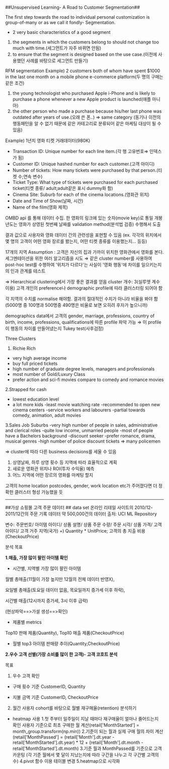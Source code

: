 ##Unsupervised Learning- A Road to Customer Segmentation##

The first step towards the road to individual personal customization is group-of-many or as we call it fondly- Segmentation.

 - 2 very basic characteristics of a good segment
1. the segments in which the customers belong to should not change too much with time.(세그먼트가 자주 바뀌면 안됨)
2.  to ensure that the segment is designed based on the use case.(이전에 사용했던 사례를 바탕으로 세그먼트 만들기)

RFM segmentation 
Example) 2 customers both of whom have spent $1000 in the last one month on a mobile phone e-commerce platform(두 명의 구매는 같은 조건)
1. the young technologist who purchased Apple i-Phone and is likely to purchase a phone whenever a new Apple product is launched(애플 마니아)
2. the other person who made a purchase because his/her last phone was outdated after years of use.(오래 쓴 폰..)
⇒ same category (동기나 이전의 행동패턴을 알 수 없기 때문에 같은 카테고리로 분류되어 같은 마케팅 대상이 될 수 있음)

Example)
1년치 영화 티켓 거래데이터(980K) 
- Transaction ID: Unique number for each line item.(각 행 고유번호⇒ 인덱스가 됨)
- Customer ID: Unique hashed number for each customer.(고객 아이디)
- Number of tickets: How many tickets were purchased by that person.(티켓 수;연속 변수)
- Ticket Type: What type of tickets were purchased for each purchased ticket(티켓 종류/ adult;adult같은 표시 dummy화 함)
- Cinema Site: Suburb for each of the cinema locations.(영화관 위치)
- Date and Time of Show(날짜, 시간)
- Name of the film(영화 제목)

OMBD api 를 통해 데이터 수집. 한 영화의 링크에 있는 숫자(movie key)로 통일
개봉 년도는 영화가 상영된 첫번째 날짜를 validation method(분석법 검증) 수행해서 도출

결과 값으로 사용자와 영화 데이터 간의 관련성을 표현할 수 있음 
(ex. 각각의 위치에서 몇 명의 고객이 어떤 영화 장르를 봤는지, 어떤 티켓 종류를 이용했는지... 등등)

17개의 지역
Assumption : 고객은 자신의 집과 가까이 위치한 영화관에서 영화를 본다.
세그멘테이션을 위한 여러 알고리즘을 시도
⇒ 같은 cluster number를 사용하여 post-hoc test를 수행하여 '위치가 다르다'는 사실이 '영화 행동'에 차이를 일으키는지의 인과 관계를 테스트

⇒ Hierarchical clustering에서 가장 좋은 결과를 얻음
cluster 개수: 3(실루엣 계수 이용)
고객 개인의 preference나 demographic profile에 따라 클러스터링 되어야 함

각 지역의 수치를 normalise 해야함. 결과의 절대적인 수치가 아니라 비율을 봐야 함(5000명 중 100명과 500명중 490명은 비율로 보면 오히려 후자가 높으니까)

demographics data에서 고객의 gender, marriage, professions, country of birth, income, professions, qualifications에 따른 profile 파악 가능
⇒ 이 profile이 행동의 차이를 만들어냈는지 Tukey test(사후검정)

Three Clusters
1. Richie Rich
- very high average income
- buy full priced tickets
- high number of graduate degree levels, managers and professionals
- most number of Gold/Luxury Class
- prefer action and sci-fi movies compare to comedy and romance movies

2.Strapped for cash
- lowest education level
- a lot more kids
-least movie watching rate
-recommended to open new cinema centers 
-service workers and labourers
-partial towards comedy, animation, adult movies

3.Sales Job Suburbs
-very high number of people in sales, administrative and clerical roles
-quite low income, unmarried people
-most of people have a Bachelors background
-discount seeker
-prefer romance, drama, musical genres
-high number of police discount tickets ⇒ many policemen

⇒ cluster에 따라 다른 business decisions를 세울 수 있음
1. 상영날짜, 하루 상영 횟수 등 지역에 따라 효율적으로 계획
2. 새로운 영화관 위치나 ROI(투자 수익율) 예측
3. 어느 지역에 어떤 장르의 영화를 마케팅 할지

고객의 home location postcodes, gender, work location etc가 주어졌다면 더 정확한 클러스터 형성 가능했을 듯

----------
##가상 쇼핑몰 고객 주문 데이터 ##
data set
온라인 리테일 사이트의 2010/12-2011/12간의 주문 기록 데이터
약 500,000건의 데이터
출처: UCI ML Repository

변수: 주문번호/ 아이템 아이디/ 상품 설명/ 상품 주문 수량/ 주문 시각/ 상품 가격/ 고객 아이디/ 고객 거주 지역(국가)
+) Quantity * UnitPrice; 고객의 총 지출 비용(CheckoutPrice)


분석 목표

**1.매출, 가장 많이 팔린 아이템 확인**

 - 시간별, 지역별 가장 많이 팔린 아이템

월별 총매출(11월이 가장 높지만 12월의 전체 데이터 반영X), 

요일별 총매출(토요일 데이터 없음, 목요일까지 증가세 이후 하락), 

시간별 매출(12시까지 증가세, 3시 이후 급락)

(현상파악==>가설 생성==>확인)

- 제품별 metrics 

Top10 판매 제품(Quantity), Top10 매출 제품(CheckoutPrice)


 - 월별 top3 아이템 판매량 추이(Quantity,CheckoutPrice)


**2.우수 고객 선별(가장 소비를 많이 한 고객)- 고객 코호트 분석**

목표

1. 우수 고객 확인

- 구매 횟수 기준 CustomerID, Quantity

 -  지불 금액 기준 CustomerID, CheckoutPrice


2. 월간 사용자 cohort를 바탕으로 월별 재구매율(retention) 분석하기

- heatmap 사용
1.첫 주부터 일주일이 지날 때마다 재구매율이 얼마나 줄어드는지 확인
사용자 기준으로 최초 구매한 월 계산(retail['MonthStarted'] = month_group.transform(np.min))
2.기준이 되는 월과 실제 구매 월의 차이 계산
(retail['MonthPassed'] = (retail['Month'].dt.year - retail['MonthStarted'].dt.year) * 12 + (retail['Month'].dt.month - retail['MonthStarted'].dt.month)
3.기준 월과 MonthPassed를 기준으로 고객 카운팅
(각 기준 월에서 몇 달이 지났는지에 따라 구간을 나누고 각 구간별 고객의 수)
4.pivot 함수 이용 테이블 변경
5.heatmap으로 시각화
